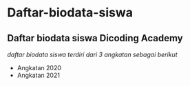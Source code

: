 # Daftar-biodata-siswa
Daftar biodata siswa Dicoding Academy
--
*daftar biodata siswa terdiri dari 3 angkatan sebagai berikut*
- Angkatan 2020
- Angkatan 2021
